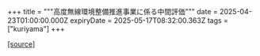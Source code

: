 +++
title = """高度無線環境整備推進事業に係る中間評価"""
date = 2025-04-23T01:00:00.000Z
expiryDate = 2025-05-17T08:32:00.363Z
tags = ["kuriyama"]
+++


[[source]](https://www.town.kuriyama.hokkaido.jp/soshiki/61/31512.html)
